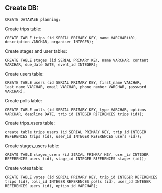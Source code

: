 
Create DB:
-----
```
CREATE DATABASE planning;
```
Create trips table:
```
CREATE TABLE trips (id SERIAL PRIMARY KEY, name VARCHAR(60), description VARCHAR, organiser INTEGER);
```
Create stages and user tables:
```
CREATE TABLE stages (id SERIAL PRIMARY KEY, name VARCHAR, content VARCHAR, due_date DATE, event_id INTEGER);
```
Create users table:
```
CREATE TABLE users (id SERIAL PRIMARY KEY, first_name VARCHAR, last_name VARCHAR, email VARCHAR, phone_number VARCHAR, password VARCHAR);
```
Create polls table:
```
CREATE TABLE polls (id SERIAL PRIMARY KEY, type VARCHAR, options VARCHAR, deadline DATE, trip_id INTEGER REFERENCES trips (id));
```

Create trips_users table:

```
create table trips_users (id SERIAL PRIMARY KEY, trip_id INTEGER REFERENCES trips (id), user_id INTEGER REFERENCES users (id));
```

Create stages_users table:

```
CREATE TABLE stages_users (id SERIAL PRIMARY KEY, user_id INTEGER REFERENCES users (id), stage_id INTEGER REFERENCES stages (id));
```
Create votes table:

```
CREATE TABLE votes (id SERIAL PRIMARY KEY, trip_id INTEGER REFERENCES trips (id), poll_id INTEGER REFERENCES polls (id), user_id INTEGER REFERENCES users (id), option_id VARCHAR);
```

